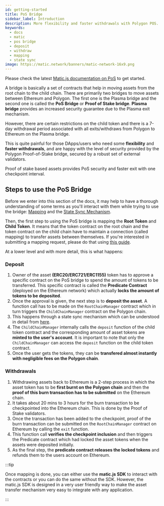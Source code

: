 ```yaml
---
id: getting-started
title: PoS Bridge
sidebar_label: Introduction
description: More flexibility and faster withdrawals with Polygon POS.
keywords:
  - docs
  - matic
  - pos bridge
  - deposit
  - withdraw
  - mapping
  - state sync
image: https://matic.network/banners/matic-network-16x9.png
---
```


Please check the latest [Matic.js documentation on PoS](../matic-js/get-started.md) to get started.

A bridge is basically a set of contracts that help in moving assets from the root chain to the child chain. There are primarily two bridges to move assets between Ethereum and Polygon. The first one is the Plasma bridge and the second one is called the **PoS Bridge** or **Proof of Stake bridge**. **Plasma bridge** provides an increased security guarantee due to the Plasma exit mechanism.

However, there are certain restrictions on the child token and there is a 7-day withdrawal period associated with all exits/withdraws from Polygon to Ethereum on the Plasma bridge.

This is quite painful for those DApps/users who need some **flexibility** and **faster withdrawals**, and are happy with the level of security provided by the Polygon Proof-of-Stake bridge, secured by a robust set of external validators.

Proof of stake based assets provides PoS security and faster exit with one checkpoint interval.

## Steps to use the PoS Bridge

Before we enter into this section of the docs, it may help to have a thorough understanding of some terms as you'll interact with them while trying to use the bridge: [Mapping](https://docs.polygon.technology/docs/develop/ethereum-polygon/submit-mapping-request/) and the [State Sync Mechanism](https://docs.polygon.technology/docs/pos/state-sync/state-sync/).

Then, the first step to using the PoS bridge is mapping the **Root Token** and **Child Token**. It means that the token contract on the root chain and the token contract on the child chain have to maintain a connection (called mapping) to transfer assets between themselves. If you're interested in submitting a mapping request, please do that using [this guide](/docs/develop/ethereum-polygon/submit-mapping-request/).

At a lower level and with more detail, this is what happens:

### Deposit

  1. Owner of the asset **(ERC20/ERC721/ERC1155)** token has to approve a specific contract on the PoS bridge to spend the amount of tokens to be transferred. This specific contract is called the **Predicate Contract** (deployed on the Ethereum network) which actually **locks the amount of tokens to be deposited**.
  2. Once the approval is given, the next step is to **deposit the asset**. A function call has to be made on the `RootChainManager` contract which in turn triggers the `ChildChainManager` contract on the Polygon chain.
  3. This happens through a state sync mechanism which can be understood in detail from [here](/docs/pos/state-sync/state-sync/).
  4. The `ChildChainManager` internally calls the `deposit` function of the child token contract and the corresponding amount of asset tokens are **minted to the user's account**. It is important to note that only the `ChildChainManager` can access the `deposit` function on the child token contract.
  5. Once the user gets the tokens, they can be **transfered almost instantly with negligible fees on the Polygon chain**.

### Withdrawals

  1. Withdrawing assets back to Ethereum is a 2-step process in which the asset token has to be **first burnt on the Polygon chain** and then the **proof of this burn transaction has to be submitted** on the Ethereum chain.
  2. It takes about 20 mins to 3 hours for the burn transaction to be checkpointed into the Ethereum chain. This is done by the Proof of Stake validators.
  3. Once the transaction has been added to the checkpoint, proof of the burn transaction can be submitted on the `RootChainManager` contract on Ethereum by calling the `exit` function.
  4. This function call **verifies the checkpoint inclusion** and then triggers the Predicate contract which had locked the asset tokens when the assets were deposited initially.
  5. As the final step, the **predicate contract releases the locked tokens** and refunds them to the users account on Ethereum.

:::tip

Once mapping is done, you can either use the **matic.js SDK** to interact with the contracts or you can do the same without the SDK. However, the matic.js SDK is designed in a very user friendly way to make the asset transfer mechanism very easy to integrate with any application.

:::